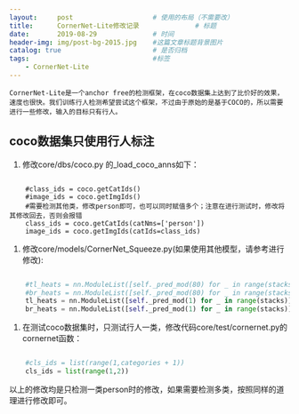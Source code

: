 ```yaml
---
layout:     post   				    # 使用的布局（不需要改）
title:      CornerNet-Lite修改记录 				# 标题 
date:       2019-08-29 				# 时间
header-img: img/post-bg-2015.jpg 	#这篇文章标题背景图片
catalog: true 						# 是否归档
tags:								#标签
    - CornerNet-Lite
---
```


    CornerNet-Lite是一个anchor free的检测框架，在coco数据集上达到了比价好的效果，速度也很快。我们训练行人检测希望尝试这个框架，不过由于原始的是基于COCO的，所以需要进行一些修改，输入的目标只有行人。

## coco数据集只使用行人标注

1. 修改core/dbs/coco.py 的_load_coco_anns如下：

``` pyhton

    #class_ids = coco.getCatIds()
    #image_ids = coco.getImgIds()
    #需要检测其他类，修改person即可，也可以同时赋值多个；注意在进行测试时，修改将其修改回去，否则会报错
    class_ids = coco.getCatIds(catNms=['person'])
    image_ids = coco.getImgIds(catIds=class_ids)

```

1. 修改core/models/CornerNet_Squeeze.py(如果使用其他模型，请参考进行修改):

```python

    #tl_heats = nn.ModuleList([self._pred_mod(80) for _ in range(stacks)])
    #br_heats = nn.ModuleList([self._pred_mod(80) for _ in range(stacks)])
    tl_heats = nn.ModuleList([self._pred_mod(1) for _ in range(stacks)])
    br_heats = nn.ModuleList([self._pred_mod(1) for _ in range(stacks)])

```

1. 在测试coco数据集时，只测试行人一类，修改代码core/test/cornernet.py的cornernet函数：

```python 

    #cls_ids = list(range(1,categories + 1))
    cls_ids = list(range(1,2))

```

以上的修改均是只检测一类person时的修改，如果需要检测多类，按照同样的道理进行修改即可。
